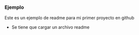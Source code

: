 ### Ejemplo

Este es un ejemplo de readme para mi primer proyecto en github
- Se tiene que cargar un archivo readme
